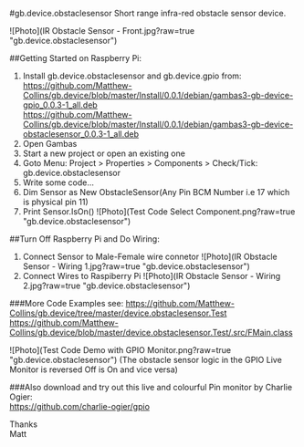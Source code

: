 #gb.device.obstaclesensor
Short range infra-red obstacle sensor device.

![Photo](IR Obstacle Sensor - Front.jpg?raw=true "gb.device.obstaclesensor")

##Getting Started on Raspberry Pi:
1. Install gb.device.obstaclesensor and gb.device.gpio from:  
https://github.com/Matthew-Collins/gb.device/blob/master/Install/0.0.1/debian/gambas3-gb-device-gpio_0.0.3-1_all.deb  
https://github.com/Matthew-Collins/gb.device/blob/master/Install/0.0.1/debian/gambas3-gb-device-obstaclesensor_0.0.3-1_all.deb  
2. Open Gambas
3. Start a new project or open an existing one
4. Goto Menu: Project > Properties > Components > Check/Tick: gb.device.obstaclesensor
5. Write some code...
6. Dim Sensor as New ObstacleSensor(Any Pin BCM Number i.e 17 which is physical pin 11)
7. Print Sensor.IsOn()
![Photo](Test Code Select Component.png?raw=true "gb.device.obstaclesensor")

##Turn Off Raspberry Pi and Do Wiring:
1. Connect Sensor to Male-Female wire connetor
![Photo](IR Obstacle Sensor - Wiring 1.jpg?raw=true "gb.device.obstaclesensor")
2. Connect Wires to Raspiberry Pi
![Photo](IR Obstacle Sensor - Wiring 2.jpg?raw=true "gb.device.obstaclesensor")

###More Code Examples see:
https://github.com/Matthew-Collins/gb.device/tree/master/device.obstaclesensor.Test  
https://github.com/Matthew-Collins/gb.device/blob/master/device.obstaclesensor.Test/.src/FMain.class  

![Photo](Test Code Demo with GPIO Monitor.png?raw=true "gb.device.obstaclesensor")
(The obstacle sensor logic in the GPIO Live Monitor is reversed Off is On and vice versa)

###Also download and try out this live and colourful Pin monitor by Charlie Ogier:  
https://github.com/charlie-ogier/gpio

Thanks  
Matt
